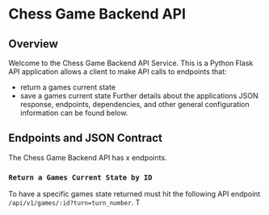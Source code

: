 # Chess Game Backend API

## Overview
Welcome to the Chess Game Backend API Service. This is a Python Flask API application allows a client to make API calls to endpoints that:
* return a games current state
* save a games current state 
Further details about the applications JSON response, endpoints, dependencies, and other general configuration information can be found below. 

## Endpoints and JSON Contract
The Chess Game Backend API has x endpoints. 

### `Return a Games Current State by ID`
To have a specific games state returned  must hit the following API endpoint `/api/v1/games/:id?turn=turn_number`. T
